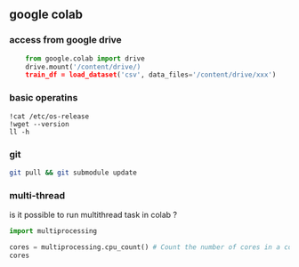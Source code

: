
## google colab

### access from google drive

```python
    from google.colab import drive
    drive.mount('/content/drive/)
    train_df = load_dataset('csv', data_files='/content/drive/xxx')
```


### basic operatins
    
    !cat /etc/os-release
    !wget --version
    ll -h

### git

```sh
git pull && git submodule update

```
### multi-thread

is it possible to run multithread task in colab ?

```python
import multiprocessing

cores = multiprocessing.cpu_count() # Count the number of cores in a computer
cores
```